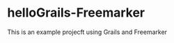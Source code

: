 helloGrails-Freemarker
======================

This is an example projecft using Grails and Freemarker
